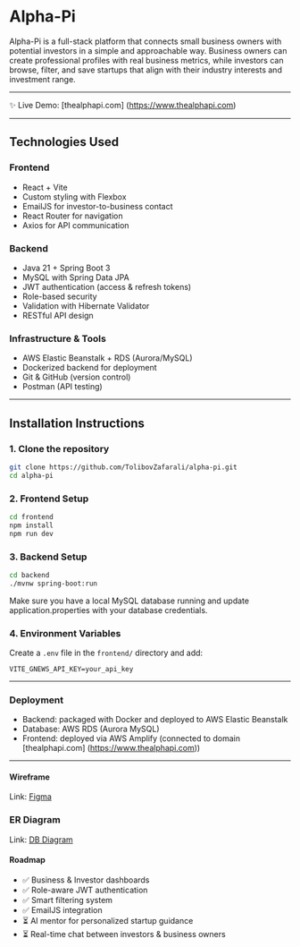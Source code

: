 # Alpha-Pi

Alpha-Pi is a full-stack platform that connects small business owners with potential investors in a simple and approachable way. Business owners can create professional profiles with real business metrics, while investors can browse, filter, and save startups that align with their industry interests and investment range.

---

✨ Live Demo: [thealphapi.com] (https://www.thealphapi.com)

---

## Technologies Used

### Frontend
- React + Vite
- Custom styling with Flexbox
- EmailJS for investor-to-business contact
- React Router for navigation
- Axios for API communication

### Backend
- Java 21 + Spring Boot 3
- MySQL with Spring Data JPA
- JWT authentication (access & refresh tokens)
- Role-based security
- Validation with Hibernate Validator
- RESTful API design

### Infrastructure & Tools
- AWS Elastic Beanstalk + RDS (Aurora/MySQL)
- Dockerized backend for deployment
- Git & GitHub (version control)
- Postman (API testing)

---

## Installation Instructions

### 1. Clone the repository

```bash
git clone https://github.com/TolibovZafarali/alpha-pi.git
cd alpha-pi
```

### 2. Frontend Setup

```bash
cd frontend
npm install
npm run dev
```

### 3. Backend Setup

```bash
cd backend
./mvnw spring-boot:run
```

Make sure you have a local MySQL database running and update application.properties with your database credentials.

### 4. Environment Variables

Create a `.env` file in the `frontend/` directory and add:

```
VITE_GNEWS_API_KEY=your_api_key
```

---

### Deployment

- Backend: packaged with Docker and deployed to AWS Elastic Beanstalk
- Database: AWS RDS (Aurora MySQL)
- Frontend: deployed via AWS Amplify (connected to domain [thealphapi.com] (https://www.thealphapi.com))

---

#### Wireframe
Link: [Figma](https://www.figma.com/design/tCyj21yBK2Y2o2Gd2A2Uko/Wireframe-for-Alpha-Pi?node-id=54-136&t=aE5CSBCbd69RO32V-1)

### ER Diagram
Link: [DB Diagram](https://dbdiagram.io/d/Updated-Diagram-6887acd2cca18e685c19f8b2)

#### Roadmap

- ✅ Business & Investor dashboards
- ✅ Role-aware JWT authentication
- ✅ Smart filtering system
- ✅ EmailJS integration
- ⏳ AI mentor for personalized startup guidance
- ⏳ Real-time chat between investors & business owners